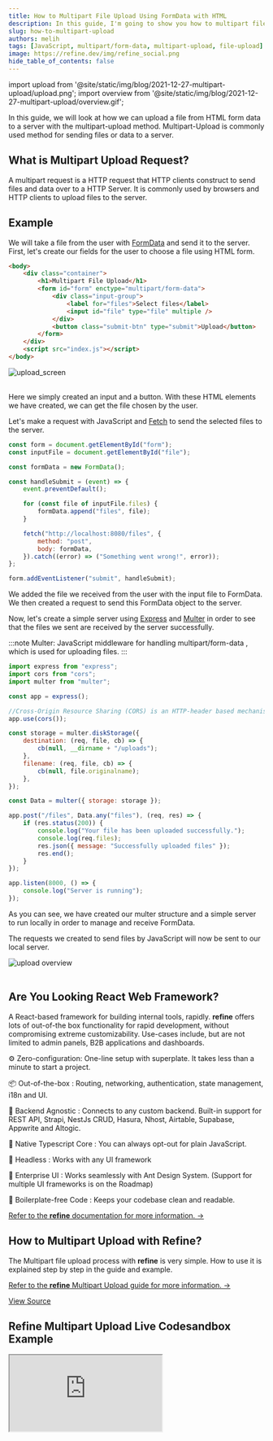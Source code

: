 ```yaml
---
title: How to Multipart File Upload Using FormData with HTML
description: In this guide, I'm going to show you how to multipart files upload with using HTML and JavaScript
slug: how-to-multipart-upload
authors: melih
tags: [JavaScript, multipart/form-data, multipart-upload, file-upload]
image: https://refine.dev/img/refine_social.png
hide_table_of_contents: false
---
```


import upload from '@site/static/img/blog/2021-12-27-multipart-upload/upload.png';
import overview from '@site/static/img/blog/2021-12-27-multipart-upload/overview.gif';

In this guide, we will look at how we can upload a file from HTML form data to a server with the multipart-upload method. Multipart-Upload is commonly used method for sending files or data to a server.

<!--truncate-->

## What is Multipart Upload Request?

A multipart request is a HTTP request that HTTP clients construct to send files and data over to a HTTP Server. It is commonly used by browsers and HTTP clients to upload files to the server.

## Example

We will take a file from the user with [FormData](https://developer.mozilla.org/en-US/docs/Web/API/FormData) and send it to the server. First, let's create our fields for the user to choose a file using HTML form.

```html
<body>
    <div class="container">
        <h1>Multipart File Upload</h1>
        <form id="form" enctype="multipart/form-data">
            <div class="input-group">
                <label for="files">Select files</label>
                <input id="file" type="file" multiple />
            </div>
            <button class="submit-btn" type="submit">Upload</button>
        </form>
    </div>
    <script src="index.js"></script>
</body>
```

<div class="img-container">
    <div class="window">
        <div class="control red"></div>
        <div class="control orange"></div>
        <div class="control green"></div>
    </div>
    <img src={upload} alt="upload_screen" />
</div>
<br />

Here we simply created an input and a button. With these HTML elements we have created, we can get the file chosen by the user.

Let's make a request with JavaScript and [Fetch](https://developer.mozilla.org/en-US/docs/Web/API/Fetch_API) to send the selected files to the server.

```jsx
const form = document.getElementById("form");
const inputFile = document.getElementById("file");

const formData = new FormData();

const handleSubmit = (event) => {
    event.preventDefault();

    for (const file of inputFile.files) {
        formData.append("files", file);
    }

    fetch("http://localhost:8080/files", {
        method: "post",
        body: formData,
    }).catch((error) => ("Something went wrong!", error));
};

form.addEventListener("submit", handleSubmit);
```

We added the file we received from the user with the input file to FormData. We then created a request to send this FormData object to the server.

Now, let's create a simple server using [Express](https://expressjs.com/) and [Multer](https://github.com/expressjs/multer) in order to see that the files we sent are received by the server successfully.

:::note
Multer: JavaScript middleware for handling multipart/form-data , which is used for uploading files.
:::

```jsx title=server.js
import express from "express";
import cors from "cors";
import multer from "multer";

const app = express();

//Cross-Origin Resource Sharing (CORS) is an HTTP-header based mechanism that allows a server to indicate any origins
app.use(cors());

const storage = multer.diskStorage({
    destination: (req, file, cb) => {
        cb(null, __dirname + "/uploads");
    },
    filename: (req, file, cb) => {
        cb(null, file.originalname);
    },
});

const Data = multer({ storage: storage });

app.post("/files", Data.any("files"), (req, res) => {
    if (res.status(200)) {
        console.log("Your file has been uploaded successfully.");
        console.log(req.files);
        res.json({ message: "Successfully uploaded files" });
        res.end();
    }
});

app.listen(8000, () => {
    console.log("Server is running");
});
```

As you can see, we have created our multer structure and a simple server to run locally in order to manage and receive FormData.

The requests we created to send files by JavaScript will now be sent to our local server.

<div class="img-container">
    <div class="window">
        <div class="control red"></div>
        <div class="control orange"></div>
        <div class="control green"></div>
    </div>
    <img src={overview} alt="upload overview" />
</div>
<br />

## Are You Looking React Web Framework?
A React-based framework for building internal tools, rapidly. **refine** offers lots of out-of-the box functionality for rapid development, without compromising extreme customizability. Use-cases include, but are not limited to admin panels, B2B applications and dashboards.

⚙️ Zero-configuration: One-line setup with superplate. It takes less than a minute to start a project.

📦 Out-of-the-box : Routing, networking, authentication, state management, i18n and UI.

🔌 Backend Agnostic : Connects to any custom backend. Built-in support for REST API, Strapi, NestJs CRUD, Hasura, Nhost, Airtable, Supabase, Appwrite and Altogic.

📝 Native Typescript Core : You can always opt-out for plain JavaScript.

🔘 Headless : Works with any UI framework

🐜 Enterprise UI : Works seamlessly with Ant Design System. (Support for multiple UI frameworks is on the Roadmap)

📝 Boilerplate-free Code : Keeps your codebase clean and readable.

[Refer to the **refine** documentation for more information. →](https://refine.dev/docs/getting-started/overview/) 
## How to Multipart Upload with Refine?
The Multipart file upload process with **refine** is very simple. How to use it is explained step by step in the guide and example. 

[Refer to the **refine** Multipart Upload guide for more information. →](https://refine.dev/docs/guides-and-concepts/upload/multipart-upload/) 

[View Source](https://github.com/pankod/refine/tree/master/examples/upload/multipartUpload)

## Refine Multipart Upload Live Codesandbox Example
<iframe src="https://codesandbox.io/embed/github/pankod/refine/tree/master/examples/upload/antd/multipart?autoresize=1&fontsize=14&theme=dark&view=preview"
     style={{width: "100%", height:"80vh", border: "0px", borderRadius: "8px", overflow:"hidden"}}
     title="refine-multipart-upload-example"
     allow="accelerometer; ambient-light-sensor; camera; encrypted-media; geolocation; gyroscope; hid; microphone; midi; payment; usb; vr; xr-spatial-tracking"
     sandbox="allow-forms allow-modals allow-popups allow-presentation allow-same-origin allow-scripts"
></iframe>

